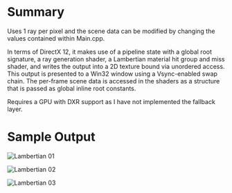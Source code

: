 # Summary
Uses 1 ray per pixel and the scene data can be modified by changing the values contained within Main.cpp.

In terms of DirectX 12, it makes use of a pipeline state with a global root signature, a ray generation shader, a Lambertian material hit group and miss shader, and writes the output into a 2D texture bound via unordered access. This output is presented to a Win32 window using a Vsync-enabled swap chain. The per-frame scene data is accessed in the shaders as a structure that is passed as global inline root constants.

Requires a GPU with DXR support as I have not implemented the fallback layer.


# Sample Output
![Lambertian 01](https://github.com/RealTimeChris/Spheres-DXR/blob/master/Sample%20Output/Lambertian%2001.png?raw=true)

![Lambertian 02](https://github.com/RealTimeChris/Spheres-DXR/blob/master/Sample%20Output/Lambertian%2002.png?raw=true)

![Lambertian 03](https://github.com/RealTimeChris/Spheres-DXR/blob/master/Sample%20Output/Lambertian%2003.png?raw=true)

